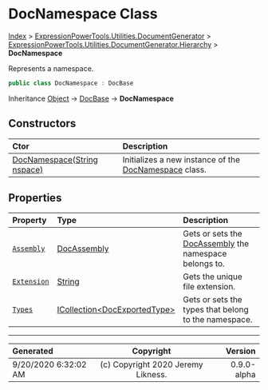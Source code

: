 ﻿# DocNamespace Class

[Index](../index.md) > [ExpressionPowerTools.Utilities.DocumentGenerator](ExpressionPowerTools.Utilities.DocumentGenerator.a.md) > [ExpressionPowerTools.Utilities.DocumentGenerator.Hierarchy](ExpressionPowerTools.Utilities.DocumentGenerator.Hierarchy.n.md) > **DocNamespace**

Represents a namespace.

```csharp
public class DocNamespace : DocBase
```

Inheritance [Object](https://docs.microsoft.com/dotnet/api/system.object) → [DocBase](ExpressionPowerTools.Utilities.DocumentGenerator.Hierarchy.DocBase.cs.md) → **DocNamespace**

## Constructors

| Ctor | Description |
| :-- | :-- |
| [DocNamespace(String nspace)](ExpressionPowerTools.Utilities.DocumentGenerator.Hierarchy.DocNamespace.ctor.md#docnamespacestring-nspace) | Initializes a new instance of the [DocNamespace](ExpressionPowerTools.Utilities.DocumentGenerator.Hierarchy.DocNamespace.cs.md) class. |
## Properties

| Property | Type | Description |
| :-- | :-- | :-- |
| [`Assembly`](ExpressionPowerTools.Utilities.DocumentGenerator.Hierarchy.DocNamespace.Assembly.prop.md) | [DocAssembly](ExpressionPowerTools.Utilities.DocumentGenerator.Hierarchy.DocAssembly.cs.md) | Gets or sets the [DocAssembly](ExpressionPowerTools.Utilities.DocumentGenerator.Hierarchy.DocAssembly.cs.md) the namespace belongs to. |
| [`Extension`](ExpressionPowerTools.Utilities.DocumentGenerator.Hierarchy.DocNamespace.Extension.prop.md) | [String](https://docs.microsoft.com/dotnet/api/system.string) | Gets the unique file extension. |
| [`Types`](ExpressionPowerTools.Utilities.DocumentGenerator.Hierarchy.DocNamespace.Types.prop.md) | [ICollection&lt;DocExportedType>](https://docs.microsoft.com/dotnet/api/system.collections.generic.icollection-1) | Gets or sets the types that belong to the namespace. |


---

| Generated | Copyright | Version |
| :-- | :-: | --: |
| 9/20/2020 6:32:02 AM | (c) Copyright 2020 Jeremy Likness. | 0.9.0-alpha |
